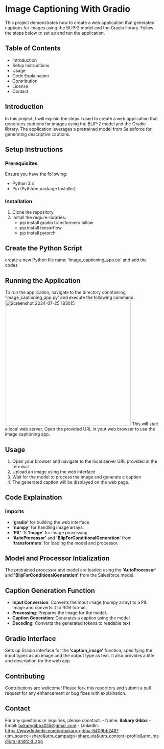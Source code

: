 # Image Captioning With Gradio
This project demonstrates how to create a web application that generates captions for images using the BLIP-2 model and the Gradio library. Follow the steps below to set up and run the application.

## Table of Contents
   * Introduction
   * Setup Instructions
   * Usage
   * Code Explaination
   * Contribution
   * License
   * Contact

## Introduction
In this project, I will explain the steps I used to create a web application that generates captions for images using the BLIP-2 model and the Gradio library. The application leverages a pretrained model from Salesforce for generating descriptive captions.

## Setup Instructions
### Prerequisites
  Ensure you have the following:
   * Python 3.x
   * Pip (Pythhon package Installer)
     
### Installation
1. Clone the repository
2. Install the require libraries:
   - pip install gradio transformers pillow
   - pip install tensorflow
   - pip install pytorch

## Create the Python Script
create a new Python file name 'image_captioning_app.py' and add the codes

## Running the Application
To run the application, navigate to the directory conntaining 'image_captioning_app.py' and execute the following command:
<img width="410" alt="Screenshot 2024-07-25 183015" src="https://github.com/user-attachments/assets/8f61043e-ae3c-4a29-81b4-5794b877e768">
This will start a local web server. Open the provided URL in yout web browser to use the image captioning app.

## Usage
1. Open your browser and navigate to the local server URL provided in the terminal
2. Upload an image using the web interface
3. Wait for the model to process the image and generate a caption
4. The generated caption will be displayed on the web page.

## Code Explaination
### imports
- **'gradio'** for building the web interface.
- **'numpy'** for handling image arrays.
- **'PIL'** 'S **'Image'** for image processing.
- **'AutoProcessor'** and **'BlipForConditionalGeneration'** from **'transformers'** for loading the model and processor.

## Model and Processor Intialization
  The pretrained processor and model are loaded using the **'AutoProcessor'** and **'BlipForConditionalGeneration'** from the Salesforce model.

## Caption Generation Function
  - **Input Conversion**: Converts the input image (numpy array) to a PIL Image and converts it to RGB format.
  - **Processing**: Prepares the image for the model.
  - **Caption Generation**: Generates a caption using the model
  - **Decoding**: Converts the generated tokens to readable text
 
## Gradio Interface
Sets up Gradio interface for the **'caption_image'** function, specifying the input types as an image and the output type as text. It also provides a title and description for the web app.

## Contributing
Contributions are wellcome! Please fork this reporitory and submit a pull request for any enhancement or bug fixes with explaination.

## Contact
For any questions or inquiries, please coontact:
    - Name: **Bakary Gibba**
    - Email: bakarygibba055@gmail.com
    - Linkedln: https://www.linkedin.com/in/bakary-gibba-6409bb248?utm_source=share&utm_campaign=share_via&utm_content=profile&utm_medium=android_app
